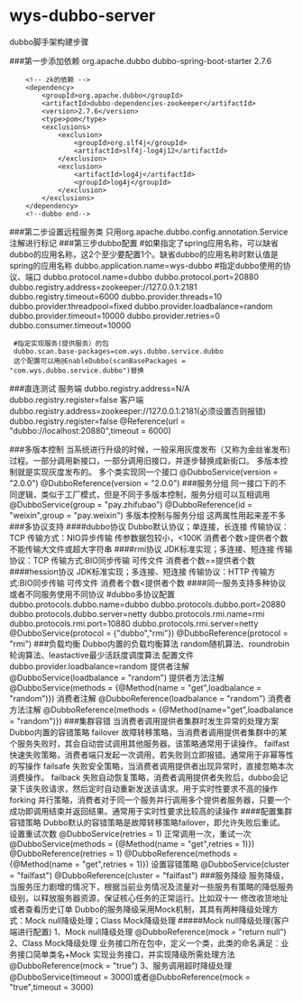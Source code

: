 # wys-dubbo-server
dubbo脚手架构建步骤

###第一步添加依赖
        <!--dubbo start-->
		<!-- dubbo的依赖 -->
		<dependency>
			<groupId>org.apache.dubbo</groupId>
			<artifactId>dubbo-spring-boot-starter</artifactId>
			<version>2.7.6</version>
		</dependency>

		<!-- zk的依赖 -->
		<dependency>
            <groupId>org.apache.dubbo</groupId>
            <artifactId>dubbo-dependencies-zookeeper</artifactId>
            <version>2.7.6</version>
            <type>pom</type>
            <exclusions>
                <exclusion>
                    <groupId>org.slf4j</groupId>
                    <artifactId>slf4j-log4j12</artifactId>
                </exclusion>
                <exclusion>
                    <artifactId>log4j</artifactId>
                    <groupId>log4j</groupId>
                </exclusion>
            </exclusions>
        </dependency>
		<!--dubbo end-->

###第二步设置远程服务类
     只用org.apache.dubbo.config.annotation.Service注解进行标记
###第三步dubbo配置
     #如果指定了spring应用名称，可以缺省dubbo的应用名称，这2个至少要配置1个。缺省dubbo的应用名称时默认值是spring的应用名称
     dubbo.application.name=wys-dubbo
     #指定dubbo使用的协议、端口
     dubbo.protocol.name=dubbo
     dubbo.protocol.port=20880
     dubbo.registry.address=zookeeper://127.0.0.1:2181
     dubbo.registry.timeout=6000
     dubbo.provider.threads=10
     dubbo.provider.threadpool=fixed
     dubbo.provider.loadbalance=random
     dubbo.provider.timeout=10000
     dubbo.provider.retries=0
     dubbo.consumer.timeout=10000
     

     #指定实现服务(提供服务）的包
     dubbo.scan.base-packages=com.wys.dubbo.service.dubbo
     这个配置可以用@EnableDubbo(scanBasePackages = "com.wys.dubbo.service.dubbo")替换
     
###直连测试
   服务端
   dubbo.registry.address=N/A
   dubbo.registry.register=false
   客户端
   dubbo.registry.address=zookeeper://127.0.0.1:2181(必须设置否则报错)
   dubbo.registry.register=false
   @Reference(url = "dubbo://localhost:20880",timeout = 6000)
   
###多版本控制
   当系统进行升级的时候，一般采用灰度发布（又称为金丝雀发布）过程。一部分调用新接口，一部分调用旧接口，并逐步替换成新街口。
   多版本控制就是实现灰度发布的。
   多个类实现同一个接口
   @DubboService(version = "2.0.0")
   @DubboReference(version = "2.0.0")
###服务分组
   同一接口下的不同逻辑，类似于工厂模式，但是不同于多版本控制，服务分组可以互相调用
   @DubboService(group = "pay.zhifubao")
   @DubboReference(id = "weixin",group = "pay.weixin")
   多版本控制与服务分组  这两属性用起来差不多
###多协议支持
 ####dubbo协议
    Dubbo默认协议；单连接，长连接  传输协议：TCP 传输方式：NIO异步传输  传参数据包较小，<100K 消费者个数>提供者个数 不能传输大文件或超大字符串
 ####rmi协议
    JDK标准实现；多连接、短连接   传输协议：TCP 传输方式:BIO同步传输  可传文件 消费者个数==提供者个数
 ####hession协议
    JDK标准实现；多连接、短连接   传输协议：HTTP 传输方式:BIO同步传输  可传文件 消费者个数<提供者个数
 ####同一服务支持多种协议或者不同服务使用不同协议
    #dubbo多协议配置
      dubbo.protocols.dubbo.name=dubbo
      dubbo.protocols.dubbo.port=20880
      dubbo.protocols.dubbo.server=netty
      dubbo.protocols.rmi.name=rmi
      dubbo.protocols.rmi.port=10880
      dubbo.protocols.rmi.server=netty
    @DubboService(protocol = {"dubbo","rmi"})
    @DubboReference(protocol = "rmi")
###负载均衡
    Dubbo内置的负载均衡算法  random随机算法、roundrobin轮询算法、leastactive最少活跃度调度算法
    配置文件  dubbo.provider.loadbalance=random
    提供者注解  @DubboService(loadbalance = "random")
    提供者方法注解  @DubboService(methods = {@Method(name = "get",loadbalance = "random")})
    消费者注解  @DubboReference(loadbalance = "random")
    消费者方法注解  @DubboReference(methods = {@Method(name="get",loadbalance = "random")})
###集群容错
    当消费者调用提供者集群时发生异常的处理方案
    Dubbo内置的容错策略
    failover
    故障转移策略，当消费者调用提供者集群中的某个服务失败时，其会自动尝试调用其他服务器。该策略通常用于读操作。
    failfast
    快速失败策略，消费者端只发起一次调用，若失败则立即报错。通常用于非幂等性的写操作
    failsafe
    失败安全策略，当消费者调用提供者出现异常时，直接忽略本次消费操作。
    failback
    失败自动恢复策略，消费者调用提供者失败后，dubbo会记录下该失败请求，然后定时自动重新发送该请求。用于实时性要求不高的操作
    forking
    并行策略，消费者对于同一个服务并行调用多个提供者服务器，只要一个成功即调用结束并返回结果。通常用于实时性要求比较高的读操作
####配置集群容错策略
    Dubbo默认的容错策略是故障转移策略failover，即允许失败后重试。
    设置重试次数
    @DubboService(retries = 1) 正常调用一次，重试一次
    @DubboService(methods = {@Method(name = "get",retries = 1)})
    @DubboReference(retries = 1)
    @DubboReference(methods = {@Method(name = "get",retries = 1)})
    设置容错策略
    @DubboService(cluster = "failfast")
    @DubboReference(cluster = "failfast")
###服务降级
    服务降级，当服务压力剧增的情况下，根据当前业务情况及流量对一些服务有策略的降低服务级别，以释放服务器资源，保证核心任务的正常运行。比如双十一
    修改收货地址或者查看历史订单
    Dubbo的服务降级采用Mock机制，其具有两种降级处理方式：Mock null降级处理；Class Mock降级处理
#####Mock null降级处理(客户端进行配置)
     1、Mock null降级处理
     @DubboReference(mock = "return null")
     2、Class Mock降级处理
     业务接口所在包中，定义一个类，此类的命名满足：业务接口简单类名+Mock
     实现业务接口，并实现降级所需处理方法
     @DubboReference(mock = "true")
     3、服务调用超时降级处理
     @DubboService(timeout = 3000)或者@DubboReference(mock = "true",timeout = 3000)
     
    
    
   
 
   